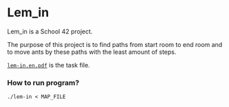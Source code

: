 # Lem_in

Lem_in is a School 42 project.

The purpose of this project is to find paths from start room to end room and to move ants by these paths with the least amount of steps.

[`lem-in.en.pdf`](https://github.com/VBrazhnik/Lem_in/blob/master/lem-in.en.pdf) is the task file.

### How to run program?

```
./lem-in < MAP_FILE
```
